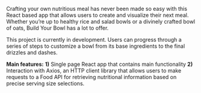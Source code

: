 Crafting your own nutritious meal has never been made so easy with this React based app
that allows users to create and visualize their next meal. Whether you’re up to healthy
rice and salad bowls or a divinely crafted bowl of oats, Build Your Bowl has a lot to offer.

This project is currently in development. Users can progress through a series of steps
to customize a bowl from its base ingredients to the final drizzles and dashes.

**Main features:**
**1)** Single page React app that contains main functionality
**2)** Interaction with Axios, an HTTP client library that allows users to make requests to a Food API
for retrieving nutritional information based on precise serving size selections.
